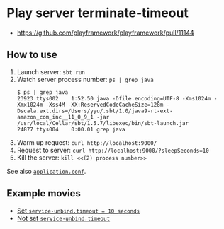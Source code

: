 Play server terminate-timeout
=======================================

- https://github.com/playframework/playframework/pull/11144

## How to use

1. Launch server: `sbt run`
2. Watch server process number: `ps | grep java`
    ```console
    $ ps | grep java
    23923 ttys002    1:52.50 java -Dfile.encoding=UTF-8 -Xms1024m -Xmx1024m -Xss4M -XX:ReservedCodeCacheSize=128m -Dscala.ext.dirs=/Users/yyu/.sbt/1.0/java9-rt-ext-amazon_com_inc__11_0_9_1 -jar /usr/local/Cellar/sbt/1.5.7/libexec/bin/sbt-launch.jar
    24877 ttys004    0:00.01 grep java
    ```
3. Warm up request: `curl http://localhost:9000/`
4. Request to server: `curl http://localhost:9000/?sleepSeconds=10`
5. Kill the server: `kill <<(2) process number>>`

See also [`application.conf`](https://github.com/y-yu/play-server-terminate-timeout/blob/master/conf/application.conf).

## Example movies

- [Set `service-unbind.timeout = 10 seconds`](https://y-yu.github.io/play-server-terminate-timeout/service-unbind_set.mov)
- [Not set `service-unbind.timeout`](https://y-yu.github.io/play-server-terminate-timeout/not_service-unbind_set.mov)
